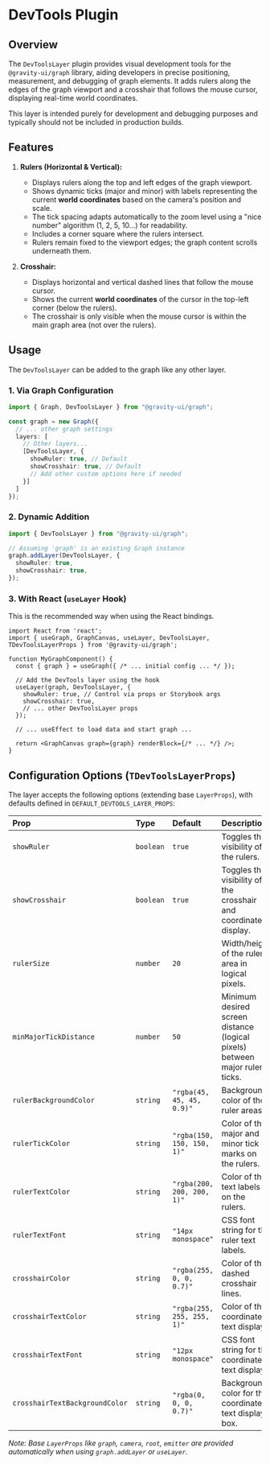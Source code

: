 # DevTools Plugin

## Overview

The `DevToolsLayer` plugin provides visual development tools for the `@gravity-ui/graph` library, aiding developers in precise positioning, measurement, and debugging of graph elements. It adds rulers along the edges of the graph viewport and a crosshair that follows the mouse cursor, displaying real-time world coordinates.

This layer is intended purely for development and debugging purposes and typically should not be included in production builds.

## Features

1.  **Rulers (Horizontal & Vertical):**
    *   Displays rulers along the top and left edges of the graph viewport.
    *   Shows dynamic ticks (major and minor) with labels representing the current **world coordinates** based on the camera's position and scale.
    *   The tick spacing adapts automatically to the zoom level using a "nice number" algorithm (1, 2, 5, 10...) for readability.
    *   Includes a corner square where the rulers intersect.
    *   Rulers remain fixed to the viewport edges; the graph content scrolls underneath them.

2.  **Crosshair:**
    *   Displays horizontal and vertical dashed lines that follow the mouse cursor.
    *   Shows the current **world coordinates** of the cursor in the top-left corner (below the rulers).
    *   The crosshair is only visible when the mouse cursor is within the main graph area (not over the rulers).

## Usage

The `DevToolsLayer` can be added to the graph like any other layer.

### 1. Via Graph Configuration

```typescript
import { Graph, DevToolsLayer } from "@gravity-ui/graph";

const graph = new Graph({
  // ... other graph settings
  layers: [
    // Other layers...
    [DevToolsLayer, {
      showRuler: true, // Default
      showCrosshair: true, // Default
      // Add other custom options here if needed
    }]
  ]
});
```

### 2. Dynamic Addition

```typescript
import { DevToolsLayer } from "@gravity-ui/graph";

// Assuming 'graph' is an existing Graph instance
graph.addLayer(DevToolsLayer, {
  showRuler: true,
  showCrosshair: true,
});
```

### 3. With React (`useLayer` Hook)

This is the recommended way when using the React bindings.

```tsx
import React from 'react';
import { useGraph, GraphCanvas, useLayer, DevToolsLayer, TDevToolsLayerProps } from '@gravity-ui/graph';

function MyGraphComponent() {
  const { graph } = useGraph({ /* ... initial config ... */ });

  // Add the DevTools layer using the hook
  useLayer(graph, DevToolsLayer, {
    showRuler: true, // Control via props or Storybook args
    showCrosshair: true,
    // ... other DevToolsLayer props
  });

  // ... useEffect to load data and start graph ...

  return <GraphCanvas graph={graph} renderBlock={/* ... */} />;
}
```

## Configuration Options (`TDevToolsLayerProps`)

The layer accepts the following options (extending base `LayerProps`), with defaults defined in `DEFAULT_DEVTOOLS_LAYER_PROPS`:

| Prop                       | Type      | Default                                | Description                                                                 |
| :------------------------- | :-------- | :------------------------------------- | :-------------------------------------------------------------------------- |
| `showRuler`                | `boolean` | `true`                                 | Toggles the visibility of the rulers.                                       |
| `showCrosshair`            | `boolean` | `true`                                 | Toggles the visibility of the crosshair and coordinate display.             |
| `rulerSize`                | `number`  | `20`                                   | Width/height of the ruler area in logical pixels.                           |
| `minMajorTickDistance`     | `number`  | `50`                                   | Minimum desired screen distance (logical pixels) between major ruler ticks. |
| `rulerBackgroundColor`     | `string`  | `"rgba(45, 45, 45, 0.9)"`              | Background color of the ruler areas.                                        |
| `rulerTickColor`           | `string`  | `"rgba(150, 150, 150, 1)"`             | Color of the major and minor tick marks on the rulers.                      |
| `rulerTextColor`           | `string`  | `"rgba(200, 200, 200, 1)"`             | Color of the text labels on the rulers.                                     |
| `rulerTextFont`            | `string`  | `"14px monospace"`                     | CSS font string for the ruler text labels.                                  |
| `crosshairColor`           | `string`  | `"rgba(255, 0, 0, 0.7)"`               | Color of the dashed crosshair lines.                                        |
| `crosshairTextColor`       | `string`  | `"rgba(255, 255, 255, 1)"`             | Color of the coordinate text display.                                       |
| `crosshairTextFont`        | `string`  | `"12px monospace"`                     | CSS font string for the coordinate text display.                            |
| `crosshairTextBackgroundColor` | `string`  | `"rgba(0, 0, 0, 0.7)"`               | Background color for the coordinate text display box.                       |

*Note: Base `LayerProps` like `graph`, `camera`, `root`, `emitter` are provided automatically when using `graph.addLayer` or `useLayer`.* 